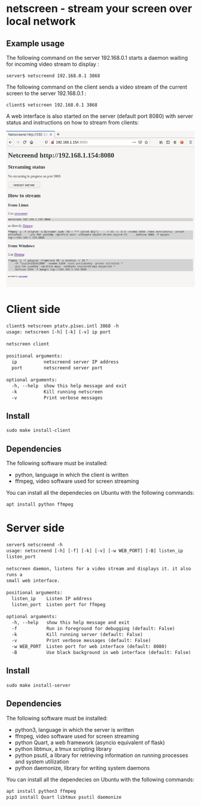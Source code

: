 # netscreen - stream your screen over local network

## Example usage

The following command on the server 192.168.0.1 starts a daemon waiting for incoming video stream to display :

```
server$ netscreend 192.168.0.1 3868
```

The following command on the client sends a video stream of the current screen to the server 192.168.0.1 :
```
client$ netscreen 192.168.0.1 3868
```

A web interface is also started on the server (default port 8080) with server status and instructions on how to stream from clients:

![netscreend web server](/demo/netscreend_web.png?raw=true "netscreend web server")

# Client side

```
client$ netscreen ptatv.p1sec.intl 3868 -h
usage: netscreen [-h] [-k] [-v] ip port

netscreen client

positional arguments:
  ip          netscreend server IP address
  port        netscreend server port

optional arguments:
  -h, --help  show this help message and exit
  -k          Kill running netscreen
  -v          Print verbose messages
```

## Install

```
sudo make install-client
```

## Dependencies

The following software must be installed:
* python, language in which the client is written
* ffmpeg, video software used for screen streaming

You can install all the dependecies on Ubuntu with the following commands:
```
apt install python ffmpeg
```

# Server side

```
server$ netscreend -h
usage: netscreend [-h] [-f] [-k] [-v] [-w WEB_PORT] [-B] listen_ip listen_port

netscreen daemon, listens for a video stream and displays it. it also runs a
small web interface.

positional arguments:
  listen_ip    Listen IP address
  listen_port  Listen port for ffmpeg

optional arguments:
  -h, --help   show this help message and exit
  -f           Run in foreground for debugging (default: False)
  -k           Kill running server (default: False)
  -v           Print verbose messages (default: False)
  -w WEB_PORT  Listen port for web interface (default: 8080)
  -B           Use black background in web interface (default: False)
```

## Install

```
sudo make install-server
```

## Dependencies

The following software must be installed:
* python3, language in which the server is written
* ffmpeg, video software used for screen streaming
* python Quart, a web framework (asyncio equivalent of flask)
* python libtmux, a tmux scripting library
* python psutil, a library for retrieving information on running processes and system utilization
* python daemonize, library for writing system daemons

You can install all the dependecies on Ubuntu with the following commands:
```
apt install python3 ffmpeg
pip3 install Quart libtmux psutil daemonize
```

